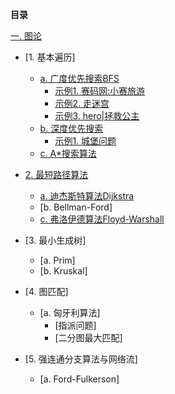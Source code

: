 **目录**

[一. 图论](https://github.com/Choven-Meng/Algorithms/tree/master/Exercises/GRAPH)    
  * [1. 基本遍历]    
    * [a. 广度优先搜索BFS](https://github.com/Choven-Meng/Algorithms/blob/master/Exercises/GRAPH/BFS.md) 
      * [示例1. 赛码网:小赛旅游](https://github.com/Choven-Meng/Algorithms/blob/master/Exercises/GRAPH/BFS.md#示例1-赛码网小赛旅游)  
      * [示例2. 走迷宫](https://github.com/Choven-Meng/Algorithms/blob/master/Exercises/GRAPH/BFS.md#示例2-走迷宫)  
      * [示例3. hero|拯救公主](https://github.com/Choven-Meng/Algorithms/blob/master/Exercises/GRAPH/BFS.md#示例3-hero--拯救公主)  
    * [b. 深度优先搜索](https://github.com/Choven-Meng/Algorithms/blob/master/Exercises/GRAPH/DFS.md)   
      * [示例1. 城堡问题](https://github.com/Choven-Meng/Algorithms/blob/master/Exercises/GRAPH/DFS.md#示例1-城堡问题)
    * [c. A*搜索算法](https://github.com/Choven-Meng/Algorithms/blob/master/Exercises/GRAPH/%E6%9C%80%E7%9F%AD%E8%B7%AF%E5%BE%84.md#%E5%9B%9B-a%E7%AE%97%E6%B3%95a-star-%E7%AE%97%E6%B3%95)
      
  * [2. 最短路径算法](https://github.com/Choven-Meng/Algorithms/blob/master/Exercises/GRAPH/最短路径.md#一-最短路径问题介绍)   
    * [a. 迪杰斯特算法Dijkstra](https://github.com/Choven-Meng/Algorithms/blob/master/Exercises/GRAPH/最短路径.md#二-dijkstra算法)   
    * [b. Bellman-Ford]   
    * [c. 弗洛伊德算法Floyd-Warshall](https://github.com/Choven-Meng/Algorithms/blob/master/Exercises/GRAPH/最短路径.md#三-floyd算法)  
      
  * [3. 最小生成树]   
    * [a. Prim]   
    * [b. Kruskal]   
      
  * [4. 图匹配]   
    * [a. 匈牙利算法]    
      * [指派问题]  
      * [二分图最大匹配]
      
  * [5. 强连通分支算法与网络流]   
    * [a. Ford-Fulkerson]

